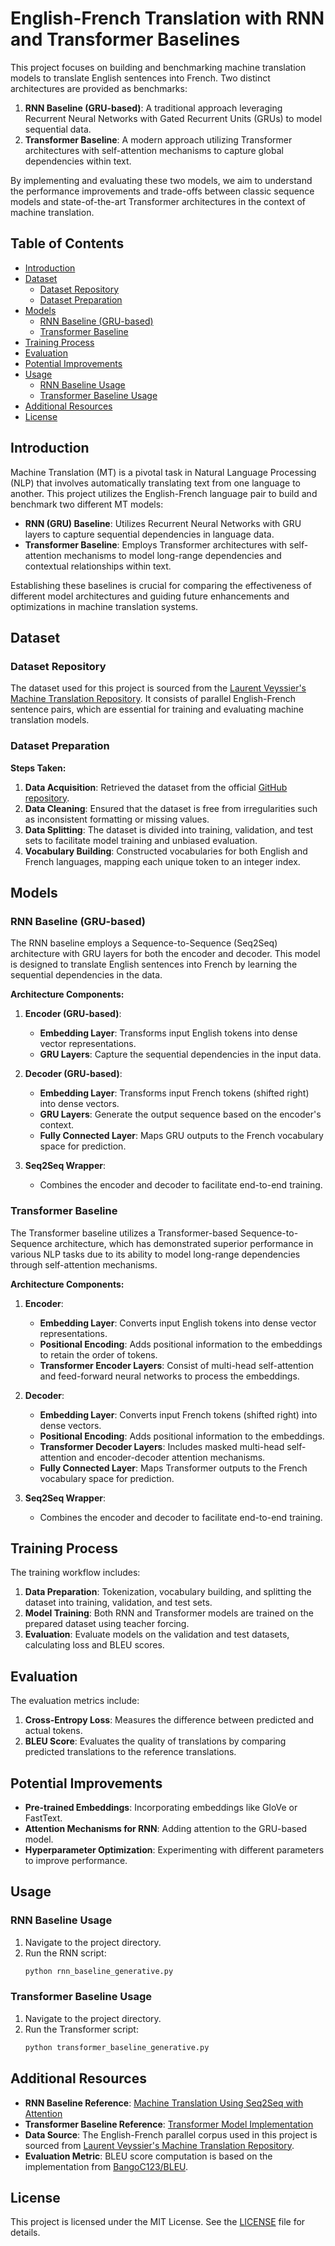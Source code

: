 # English-French Translation with RNN and Transformer Baselines

This project focuses on building and benchmarking machine translation models to translate English sentences into French. Two distinct architectures are provided as benchmarks:

1. **RNN Baseline (GRU-based)**: A traditional approach leveraging Recurrent Neural Networks with Gated Recurrent Units (GRUs) to model sequential data.
2. **Transformer Baseline**: A modern approach utilizing Transformer architectures with self-attention mechanisms to capture global dependencies within text.

By implementing and evaluating these two models, we aim to understand the performance improvements and trade-offs between classic sequence models and state-of-the-art Transformer architectures in the context of machine translation.

## Table of Contents

- [Introduction](#introduction)
- [Dataset](#dataset)
  - [Dataset Repository](#dataset-repository)
  - [Dataset Preparation](#dataset-preparation)
- [Models](#models)
  - [RNN Baseline (GRU-based)](#rnn-baseline-gru-based)
  - [Transformer Baseline](#transformer-baseline)
- [Training Process](#training-process)
- [Evaluation](#evaluation)
- [Potential Improvements](#potential-improvements)
- [Usage](#usage)
  - [RNN Baseline Usage](#rnn-baseline-usage)
  - [Transformer Baseline Usage](#transformer-baseline-usage)
- [Additional Resources](#additional-resources)
- [License](#license)

## Introduction

Machine Translation (MT) is a pivotal task in Natural Language Processing (NLP) that involves automatically translating text from one language to another. This project utilizes the English-French language pair to build and benchmark two different MT models:

- **RNN (GRU) Baseline**: Utilizes Recurrent Neural Networks with GRU layers to capture sequential dependencies in language data.
- **Transformer Baseline**: Employs Transformer architectures with self-attention mechanisms to model long-range dependencies and contextual relationships within text.

Establishing these baselines is crucial for comparing the effectiveness of different model architectures and guiding future enhancements and optimizations in machine translation systems.

## Dataset

### Dataset Repository

The dataset used for this project is sourced from the [Laurent Veyssier's Machine Translation Repository](https://github.com/LaurentVeyssier/Machine-translation-English-French-with-Deep-neural-Network/tree/main/data). It consists of parallel English-French sentence pairs, which are essential for training and evaluating machine translation models.

### Dataset Preparation

**Steps Taken:**

1. **Data Acquisition**: Retrieved the dataset from the official [GitHub repository](https://github.com/LaurentVeyssier/Machine-translation-English-French-with-Deep-neural-Network/tree/main/data).
2. **Data Cleaning**: Ensured that the dataset is free from irregularities such as inconsistent formatting or missing values.
3. **Data Splitting**: The dataset is divided into training, validation, and test sets to facilitate model training and unbiased evaluation.
4. **Vocabulary Building**: Constructed vocabularies for both English and French languages, mapping each unique token to an integer index.

## Models

### RNN Baseline (GRU-based)

The RNN baseline employs a Sequence-to-Sequence (Seq2Seq) architecture with GRU layers for both the encoder and decoder. This model is designed to translate English sentences into French by learning the sequential dependencies in the data.

**Architecture Components:**

1. **Encoder (GRU-based)**:
   - **Embedding Layer**: Transforms input English tokens into dense vector representations.
   - **GRU Layers**: Capture the sequential dependencies in the input data.
   
2. **Decoder (GRU-based)**:
   - **Embedding Layer**: Transforms input French tokens (shifted right) into dense vectors.
   - **GRU Layers**: Generate the output sequence based on the encoder's context.
   - **Fully Connected Layer**: Maps GRU outputs to the French vocabulary space for prediction.

3. **Seq2Seq Wrapper**:
   - Combines the encoder and decoder to facilitate end-to-end training.

### Transformer Baseline

The Transformer baseline utilizes a Transformer-based Sequence-to-Sequence architecture, which has demonstrated superior performance in various NLP tasks due to its ability to model long-range dependencies through self-attention mechanisms.

**Architecture Components:**

1. **Encoder**:
   - **Embedding Layer**: Converts input English tokens into dense vector representations.
   - **Positional Encoding**: Adds positional information to the embeddings to retain the order of tokens.
   - **Transformer Encoder Layers**: Consist of multi-head self-attention and feed-forward neural networks to process the embeddings.

2. **Decoder**:
   - **Embedding Layer**: Converts input French tokens (shifted right) into dense vectors.
   - **Positional Encoding**: Adds positional information to the embeddings.
   - **Transformer Decoder Layers**: Includes masked multi-head self-attention and encoder-decoder attention mechanisms.
   - **Fully Connected Layer**: Maps Transformer outputs to the French vocabulary space for prediction.

3. **Seq2Seq Wrapper**:
   - Combines the encoder and decoder to facilitate end-to-end training.

## Training Process

The training workflow includes:

1. **Data Preparation**: Tokenization, vocabulary building, and splitting the dataset into training, validation, and test sets.
2. **Model Training**: Both RNN and Transformer models are trained on the prepared dataset using teacher forcing.
3. **Evaluation**: Evaluate models on the validation and test datasets, calculating loss and BLEU scores.

## Evaluation

The evaluation metrics include:

1. **Cross-Entropy Loss**: Measures the difference between predicted and actual tokens.
2. **BLEU Score**: Evaluates the quality of translations by comparing predicted translations to the reference translations.

## Potential Improvements

- **Pre-trained Embeddings**: Incorporating embeddings like GloVe or FastText.
- **Attention Mechanisms for RNN**: Adding attention to the GRU-based model.
- **Hyperparameter Optimization**: Experimenting with different parameters to improve performance.

## Usage

### RNN Baseline Usage

1. Navigate to the project directory.
2. Run the RNN script:
   ```bash
   python rnn_baseline_generative.py
   ```

### Transformer Baseline Usage

1. Navigate to the project directory.
2. Run the Transformer script:
   ```bash
   python transformer_baseline_generative.py
   ```

## Additional Resources

- **RNN Baseline Reference**: [Machine Translation Using Seq2Seq with Attention](https://github.com/shravankumar147/seq2seq-attention-mt)
- **Transformer Baseline Reference**: [Transformer Model Implementation](https://github.com/tensorflow/tensor2tensor)
- **Data Source**: The English-French parallel corpus used in this project is sourced from [Laurent Veyssier's Machine Translation Repository](https://github.com/LaurentVeyssier/Machine-translation-English-French-with-Deep-neural-Network/tree/main/data).
- **Evaluation Metric**: BLEU score computation is based on the implementation from [BangoC123/BLEU](https://github.com/bangoc123/BLEU).

## License

This project is licensed under the MIT License. See the [LICENSE](LICENSE) file for details.
